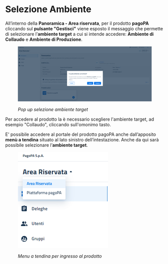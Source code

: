 # Selezione Ambiente

All’interno della **Panoramica - Area riservata**, per il prodotto **pagoPA** cliccando sul **pulsante "Gestisci"** viene esposto il messaggio che permette di selezionare l’**ambiente target** a cui si intende accedere: **Ambiente di Collaudo** e **Ambiente di Produzione**.

<figure><img src="../.gitbook/assets/image (6) (2).png" alt=""><figcaption><p><em>Pop up selezione ambiente target</em></p></figcaption></figure>

Per accedere al prodotto la è necessario scegliere l'ambiente target, ad esempio "Collaudo", cliccando sull'omonimo tasto.&#x20;

E' possibile accedere al portale del prodotto pagoPA anche dall’apposito **menù a tendina** situato al lato sinistro dell’intestazione. Anche da qui sarà possibile selezionare l’**ambiente target**.

<figure><img src="../.gitbook/assets/image (5) (2).png" alt=""><figcaption><p><em>Menu a tendina per ingresso al prodotto</em></p></figcaption></figure>


